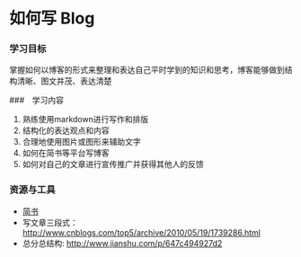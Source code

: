 # 如何写 Blog

### 学习目标

掌握如何以博客的形式来整理和表达自己平时学到的知识和思考，博客能够做到结构清晰、图文并茂、表达清楚



###　学习内容

1. 熟练使用markdown进行写作和排版
2. 结构化的表达观点和内容
3. 合理地使用图片或图形来辅助文字
4. 如何在简书等平台写博客
5. 如何对自己的文章进行宣传推广并获得其他人的反馈




### 资源与工具

- [简书](http://jianshu.com/) 
- 写文章三段式：<http://www.cnblogs.com/top5/archive/2010/05/19/1739286.html>
- 总分总结构: <http://www.jianshu.com/p/647c494927d2>